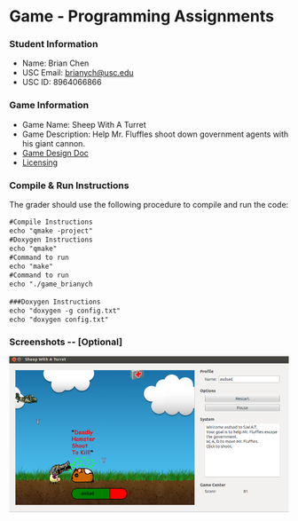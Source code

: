 # Game - Programming Assignments
### Student Information
  + Name: Brian Chen
  + USC Email: brianych@usc.edu
  + USC ID: 8964066866

### Game Information
  + Game Name: Sheep With A Turret
  + Game Description: Help Mr. Fluffles shoot down government agents with his giant cannon.
  + [Game Design Doc](GameDesignDoc.md)
  + [Licensing](LICENSE.txt)


### Compile & Run Instructions
The grader should use the following procedure to compile and run the code:
```shell
#Compile Instructions
echo "qmake -project"
#Doxygen Instructions
echo "qmake"
#Command to run
echo "make"
#Command to run
echo "./game_brianych

###Doxygen Instructions
echo "doxygen -g config.txt"
echo "doxygen config.txt"
```

### Screenshots -- [Optional]
![alt text](Concept/screenshot_01.png "Screenshot")


